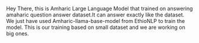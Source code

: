 Hey There, this is Amharic Large Language Model that trained on answering amaharic question answer dataset.It can answer exactly like the dataset.
We just have used Amharic-llama-base-model from EthioNLP to train the model.
This is our training based on small dataset and we are working on big ones.
